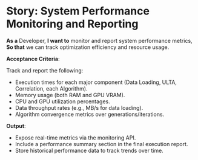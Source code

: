# Story: System Performance Monitoring and Reporting

**As a** Developer,
**I want to** monitor and report system performance metrics,
**So that** we can track optimization efficiency and resource usage.

**Acceptance Criteria**:

Track and report the following:
- Execution times for each major component (Data Loading, ULTA, Correlation, each Algorithm).
- Memory usage (both RAM and GPU VRAM).
- CPU and GPU utilization percentages.
- Data throughput rates (e.g., MB/s for data loading).
- Algorithm convergence metrics over generations/iterations.

**Output**:
- Expose real-time metrics via the monitoring API.
- Include a performance summary section in the final execution report.
- Store historical performance data to track trends over time.
